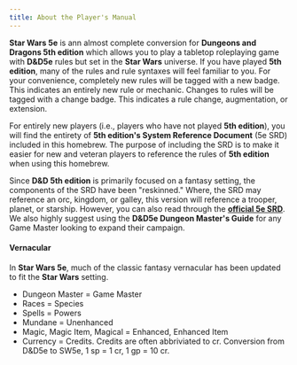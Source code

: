 ```yaml
---
title: About the Player's Manual
---
```

__Star Wars 5e__ is ann almost complete conversion for __Dungeons and Dragons 5th edition__ which allows you to play a tabletop roleplaying game
with __D&D5e__ rules but set in the __Star Wars__ universe. If you have played __5th edition__, many of the rules and rule syntaxes will feel familiar to you. For your convenience, completely new rules will be tagged with a <v-chip color="info" small>new</v-chip> badge. This indicates an entirely new rule or mechanic. Changes to rules will be tagged with a <v-chip color="warning" text-color="black" small>change</v-chip> badge. This indicates a rule change, augmentation, or extension.

For entirely new players (i.e., players who have not played __5th edition__), you will find the entirety of __5th edition's
System Reference Document__ (5e SRD) included in this homebrew. The purpose of including the SRD is to make it easier for
new and veteran players to reference the rules of __5th edition__ when using this homebrew.

Since __D&D 5th edition__ is primarily focused on a fantasy setting, the components of the SRD have been "reskinned." Where,
the SRD may reference an orc, kingdom, or galley, this version will reference a trooper, planet, or starship. However, you
can also read through the __[official 5e SRD](https://dnd.wizards.com/articles/features/basicrules)__. We also highly suggest 
using the __D&D5e Dungeon Master's Guide__ for any Game Master looking to expand their campaign.

#### Vernacular
In __Star Wars 5e__, much of the classic fantasy vernacular has been updated to fit the __Star Wars__ setting.

- Dungeon Master = Game Master
- Races = Species
- Spells = Powers
- Mundane = Unenhanced
- Magic, Magic Item, Magical = Enhanced, Enhanced Item
- Currency = Credits. Credits are often abbriviated to cr. Conversion from D&D5e to SW5e, 1 sp = 1 cr, 1 gp = 10 cr.